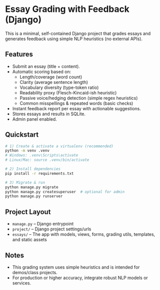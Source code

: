 # Essay Grading with Feedback (Django)

This is a minimal, self-contained Django project that grades essays and generates feedback using simple NLP heuristics (no external APIs).

## Features
- Submit an essay (title + content).
- Automatic scoring based on:
  - Length/coverage (word count)
  - Clarity (average sentence length)
  - Vocabulary diversity (type-token ratio)
  - Readability proxy (Flesch-Kincaid-ish heuristic)
  - Passive voice/hedging detection (simple regex heuristics)
  - Common misspellings & repeated words (basic checks)
- Instant feedback report per essay with actionable suggestions.
- Stores essays and results in SQLite.
- Admin panel enabled.

## Quickstart

```bash
# 1) Create & activate a virtualenv (recommended)
python -m venv .venv
# Windows: .venv\Scripts\activate
# Linux/Mac: source .venv/bin/activate

# 2) Install dependencies
pip install -r requirements.txt

# 3) Migrate & run
python manage.py migrate
python manage.py createsuperuser  # optional for admin
python manage.py runserver
```
## Project Layout
- `manage.py` – Django entrypoint
- `project/` – Django project settings/urls
- `essays/` – The app with models, views, forms, grading utils, templates, and static assets

## Notes
- This grading system uses simple heuristics and is intended for demos/class projects. 
- For production or higher accuracy, integrate robust NLP models or services.
